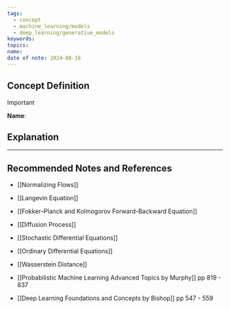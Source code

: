 ```yaml
---
tags:
  - concept
  - machine_learning/models
  - deep_learning/generative_models
keywords: 
topics: 
name: 
date of note: 2024-08-16
---
```


## Concept Definition

>[!important]
>**Name**: 



## Explanation




-----------
##  Recommended Notes and References

- [[Normalizing Flows]]

- [[Langevin Equation]]
- [[Fokker–Planck and Kolmogorov Forward-Backward Equation]]
- [[Diffusion Process]]
- [[Stochastic Differential Equations]]
- [[Ordinary Differential Equations]]

- [[Wasserstein Distance]]
- [[Probabilistic Machine Learning Advanced Topics by Murphy]] pp 819 - 837
- [[Deep Learning Foundations and Concepts by Bishop]] pp 547 - 559